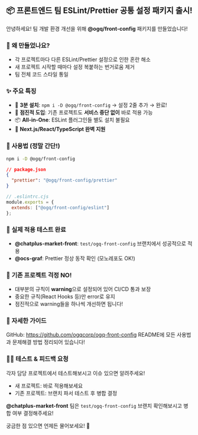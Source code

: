 ## 📦 프론트엔드 팀 ESLint/Prettier 공통 설정 패키지 출시!

안녕하세요! 팀 개발 환경 개선을 위해 **@ogq/front-config** 패키지를 만들었습니다!

### 🎯 **왜 만들었나요?**
- 각 프로젝트마다 다른 ESLint/Prettier 설정으로 인한 혼란 해소
- 새 프로젝트 시작할 때마다 설정 복붙하는 번거로움 제거
- 팀 전체 코드 스타일 통일

### ✨ **주요 특징**
- 🚀 **3분 설치**: `npm i -D @ogq/front-config` → 설정 2줄 추가 → 완료!
- 🎯 **점진적 도입**: 기존 프로젝트도 **서비스 중단 없이** 바로 적용 가능
- 📦 **All-in-One**: ESLint 플러그인들 별도 설치 불필요
- 🔧 **Next.js/React/TypeScript 완벽 지원**

### 🚀 **사용법** (정말 간단!)
```bash
npm i -D @ogq/front-config
```
```json
// package.json
{
  "prettier": "@ogq/front-config/prettier"
}
```
```js
// .eslintrc.cjs
module.exports = {
  extends: ["@ogq/front-config/eslint"]
};
```

### 🧪 **실제 적용 테스트 완료**
- **@chatplus-market-front**: `test/ogq-front-config` 브랜치에서 성공적으로 적용
- **@ocs-graf**: Prettier 정상 동작 확인 (모노레포도 OK!)

### 🎯 **기존 프로젝트 걱정 NO!**
- 대부분의 규칙이 **warning**으로 설정되어 있어 CI/CD 통과 보장
- 중요한 규칙(React Hooks 등)만 error로 유지
- 점진적으로 warning들을 하나씩 개선하면 됩니다!

### 📖 **자세한 가이드**
GitHub: https://github.com/ogqcorp/ogq-front-config
README에 모든 사용법과 문제해결 방법 정리되어 있습니다!

### 🙋‍♂️ **테스트 & 피드백 요청**
각자 담당 프로젝트에서 테스트해보시고 이슈 있으면 알려주세요!
- 새 프로젝트: 바로 적용해보세요
- 기존 프로젝트: 브랜치 파서 테스트 후 병합 결정

**@chatplus-market-front** 팀은 `test/ogq-front-config` 브랜치 확인해보시고 병합 여부 결정해주세요!

궁금한 점 있으면 언제든 물어보세요! 🙌